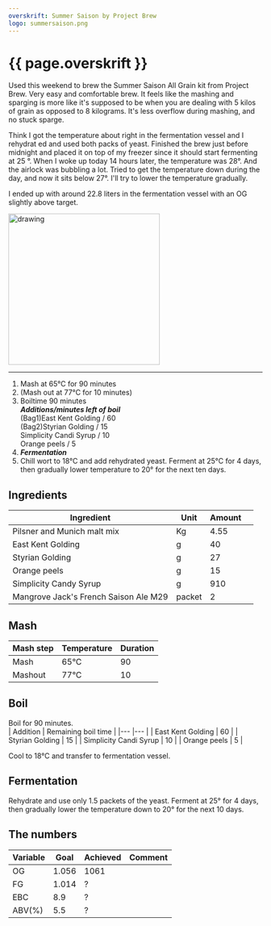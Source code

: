 ```yaml
---
overskrift: Summer Saison by Project Brew
logo: summersaison.png
---
```


# {{ page.overskrift }}

Used this weekend to brew the Summer Saison All Grain kit from Project Brew. Very easy and comfortable brew. It feels like the mashing and sparging is more
like it's supposed to be when you are dealing with 5 kilos of grain as opposed to 8 kilograms. It's less overflow during mashing, and no stuck sparge.

Think I got the temperature about right in the fermentation vessel and I rehydrat ed and used both packs of yeast. Finished the brew just before midnight and placed it on top of my freezer since it should start fermenting at 25 &deg;. When I woke up today 14 hours later, the temperature was 28&deg;. And the airlock was bubbling a lot. Tried to get the temperature down during the day, and now it sits below 27&deg;. I'll try to lower the temperature gradually.

I ended up with around 22.8 liters in the fermentation vessel with an OG slightly above target.

<img src="{{ page.logo }}" alt="drawing" width="300"/>

---

1. Mash at 65&deg;C for 90 minutes
2. (Mash out at 77&deg;C for 10 minutes)            
3. Boiltime 90 minutes                               
    ***Additions/minutes left of boil***              
        (Bag1)East Kent Golding           / 60            
        (Bag2)Styrian Golding             / 15            
        Simplicity Candi Syrup            / 10            
        Orange peels                      / 5             
 4. ***Fermentation***                                
9. Chill wort to 18&deg;C and add rehydrated yeast. Ferment at 25&deg;C for 4    days, then gradually lower temperature to 20&deg; for the next ten days. 


## Ingredients

| Ingredient  	                        | Unit   	| Amount  	|   	|
|---	                                |---	    |---	    |---	|
| Pilsner and Munich malt mix           | Kg  	    | 4.55  	|   	|
| East Kent Golding  	                | g  	    | 40  	    |   	|
| Styrian Golding  	                    | g     	| 27  	    |   	|
| Orange peels  	                    | g  	    | 15  	    |   	|
| Simplicity  Candy Syrup               | g  	    | 910  	    |   	|
| Mangrove Jack's French Saison Ale M29 | packet  	| 2  	    |   	|

## Mash  

| Mash step     | Temperature   | Duration  |
|---            |---            |---        |
| Mash          | 65&deg;C      | 90        |
| Mashout       | 77&deg;C      | 10        |


## Boil

Boil for 90 minutes.  
| Addition                  | Remaining boil time   | 
|---                        |---                    |
| East Kent Golding         | 60                    |
| Styrian Golding           | 15                    |
| Simplicity Candi Syrup    | 10                    |
| Orange peels              | 5                     |

Cool to 18&deg;C and transfer to fermentation vessel. 

## Fermentation
Rehydrate and use only 1.5 packets of the yeast. Ferment at 25&deg; for 4 days, then gradually lower the temperature down to 20&deg; for the next 10 days.

## The numbers

| Variable  	| Goal 	    | Achieved 	| Comment  	|
|---	        |---	    |---	    |---	    |
| OG  	        | 1.056 	| 1061 	    |   	    |
| FG  	        | 1.014 	| ?  	    |   	    |
| EBC  	        | 8.9  	    | ?  	    |      	    |
| ABV(%)        | 5.5  	    | ?  	    |   	    |

